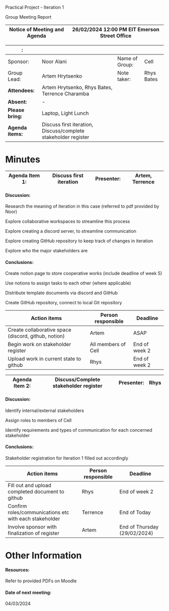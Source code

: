 Practical Project - Iteration 1

Group Meeting Report

|  Notice of Meeting and Agenda | 26/02/2024 12:00 PM EIT Emerson Street Office |
|-------------------------------|-----------------------------------------------|

| :                 |                                                               |                |            |
|-------------------|---------------------------------------------------------------|----------------|------------|
| Sponsor:          | Noor Alani                                                    | Name of Group: | Cell       |
| Group Lead:       | Artem Hrytsenko                                               | Note taker:    | Rhys Bates |
| **Attendees:**    | Artem Hrytsenko, Rhys Bates, Terrence Charamba                |                |            |
| **Absent:**       | -                                                             |                |            |
| **Please bring:** | Laptop, Light Lunch                                           |                |            |
| **Agenda items:** | Discuss first iteration, Discuss/complete stakeholder register |                |            |

# Minutes

| Agenda Item 1: | Discuss first iteration | Presenter: | Artem, Terrence |
|----------------|-------------------------|------------|-----------------|

#### Discussion:

Research the meaning of iteration in this case (referred to pdf provided by Noor)

Explore collaborative workspaces to streamline this process

Explore creating a discord server, to streamline communication

Explore creating GitHub repository to keep track of changes in iteration

Explore who the major stakeholders are

#### Conclusions:

Create notion page to store cooperative works (include deadline of week 5)

Use notions to assign tasks to each other (where applicable)

Distribute template documents via discord and GitHub

Create GitHub repository, connect to local Git repository

| Action items                                         | Person responsible  | Deadline      |
|------------------------------------------------------|---------------------|---------------|
| Create collaborative space (discord, github, notion) | Artem               | ASAP          |
| Begin work on stakeholder register                   | All members of Cell | End of week 2 |
| Upload work in current state to github               | Rhys                | End of week 2 |

| Agenda Item 2: | Discuss/Complete stakeholder register | Presenter: | Rhys |
|----------------|---------------------------------------|------------|------|

#### Discussion:

Identify internal/external stakeholders

Assign roles to members of Cell

Identify requirements and types of communication for each concerned stakeholder

#### Conclusions:

Stakeholder registration for Iteration 1 filled out accordingly

| Action items                                           | Person responsible | Deadline                     |
|--------------------------------------------------------|--------------------|------------------------------|
| Fill out and upload completed document to github                                          | Rhys               | End of week 2                |
| Confirm roles/communications etc with each stakeholder | Terrence           | End of Today                 |
| Involve sponsor with finalization of register          | Artem              | End of Thursday (29/02/2024) |

# Other Information

#### Resources:

Refer to provided PDFs on Moodle

#### Date of next meeting:

04/03/2024
